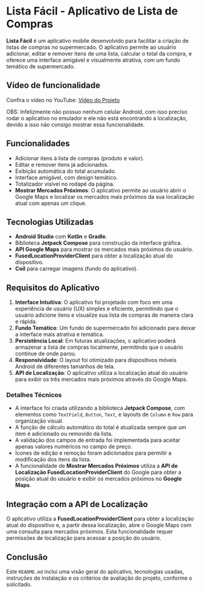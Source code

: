 # Lista Fácil - Aplicativo de Lista de Compras

**Lista Fácil** é um aplicativo mobile desenvolvido para facilitar a criação de listas de compras no supermercado. O aplicativo permite ao usuário adicionar, editar e remover itens de uma lista, calcular o total da compra, e oferece uma interface amigável e visualmente atrativa, com um fundo temático de supermercado.

## Vídeo de funcionalidade

Confira o vídeo no YouTube:
[Vídeo do Projeto](https://youtu.be/FJp_ryGKBZY)

OBS: Infelizmente não possuo nenhum celular Android, com isso preciso rodar o aplicativo no emulador e ele não está encontrando a localização, devido a isso não consigo mostrar essa funcionalidade.

## Funcionalidades

- Adicionar itens à lista de compras (produto e valor).
- Editar e remover itens já adicionados.
- Exibição automática do total acumulado.
- Interface amigável, com design temático.
- Totalizador visível no rodapé da página.
- **Mostrar Mercados Próximos**: O aplicativo permite ao usuário abrir o Google Maps e localizar os mercados mais próximos da sua localização atual com apenas um clique.

## Tecnologias Utilizadas

- **Android Studio** com **Kotlin** e **Gradle**.
- Biblioteca **Jetpack Compose** para construção da interface gráfica.
- **API Google Maps** para mostrar os mercados mais próximos do usuário.
- **FusedLocationProviderClient** para obter a localização atual do dispositivo.
- **Coil** para carregar imagens (fundo do aplicativo).

## Requisitos do Aplicativo

1. **Interface Intuitiva**: O aplicativo foi projetado com foco em uma experiência de usuário (UX) simples e eficiente, permitindo que o usuário adicione itens e visualize sua lista de compras de maneira clara e rápida.
2. **Fundo Temático**: Um fundo de supermercado foi adicionado para deixar a interface mais atrativa e temática.
3. **Persistência Local**: Em futuras atualizações, o aplicativo poderá armazenar a lista de compras localmente, permitindo que o usuário continue de onde parou.
4. **Responsividade**: O layout foi otimizado para dispositivos móveis Android de diferentes tamanhos de tela.
5. **API de Localização**: O aplicativo utiliza a localização atual do usuário para exibir os três mercados mais próximos através do Google Maps.

### Detalhes Técnicos

- A interface foi criada utilizando a biblioteca **Jetpack Compose**, com elementos como `TextField`, `Button`, `Text`, e layouts de `Column` e `Row` para organização visual.
- A função de cálculo automático do total é atualizada sempre que um item é adicionado ou removido da lista.
- A validação dos campos de entrada foi implementada para aceitar apenas valores numéricos no campo de preço.
- Ícones de edição e remoção foram adicionados para permitir a modificação dos itens da lista.
- A funcionalidade de **Mostrar Mercados Próximos** utiliza a **API de Localização FusedLocationProviderClient** do Google para obter a posição atual do usuário e exibir os mercados próximos no **Google Maps**.

## Integração com a API de Localização

O aplicativo utiliza a **FusedLocationProviderClient** para obter a localização atual do dispositivo e, a partir dessa localização, abre o Google Maps com uma consulta para mercados próximos. Esta funcionalidade requer permissões de localização para acessar a posição do usuário.

## Conclusão
Este `README.md` inclui uma visão geral do aplicativo, tecnologias usadas, instruções de instalação e os critérios de avaliação do projeto, conforme o solicitado.

